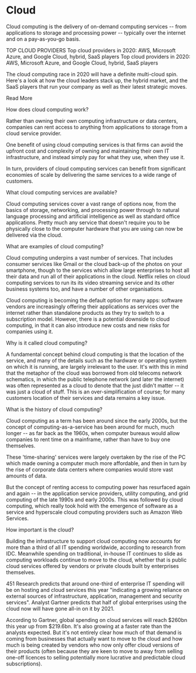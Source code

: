 # Cloud
Cloud computing is the delivery of on-demand computing services -- from applications to storage and processing power -- typically over the internet and on a pay-as-you-go basis.

TOP CLOUD PROVIDERS
Top cloud providers in 2020: AWS, Microsoft Azure, and Google Cloud, hybrid, SaaS players
Top cloud providers in 2020: AWS, Microsoft Azure, and Google Cloud, hybrid, SaaS players

The cloud computing race in 2020 will have a definite multi-cloud spin. Here's a look at how the cloud leaders stack up, the hybrid market, and the SaaS players that run your company as well as their latest strategic moves.

Read More

How does cloud computing work?

Rather than owning their own computing infrastructure or data centers, companies can rent access to anything from applications to storage from a cloud service provider.

One benefit of using cloud computing services is that firms can avoid the upfront cost and complexity of owning and maintaining their own IT infrastructure, and instead simply pay for what they use, when they use it.

In turn, providers of cloud computing services can benefit from significant economies of scale by delivering the same services to a wide range of customers.

What cloud computing services are available?

Cloud computing services cover a vast range of options now, from the basics of storage, networking, and processing power through to natural language processing and artificial intelligence as well as standard office applications. Pretty much any service that doesn't require you to be physically close to the computer hardware that you are using can now be delivered via the cloud.

What are examples of cloud computing?

Cloud computing underpins a vast number of services. That includes consumer services like Gmail or the cloud back-up of the photos on your smartphone, though to the services which allow large enterprises to host all their data and run all of their applications in the cloud. Netflix relies on cloud computing services to run its its video streaming service and its other business systems too, and have a number of other organisations.

Cloud computing is becoming the default option for many apps: software vendors are increasingly offering their applications as services over the internet rather than standalone products as they try to switch to a subscription model. However, there is a potential downside to cloud computing, in that it can also introduce new costs and new risks for companies using it.

Why is it called cloud computing?

A fundamental concept behind cloud computing is that the location of the service, and many of the details such as the hardware or operating system on which it is running, are largely irrelevant to the user. It's with this in mind that the metaphor of the cloud was borrowed from old telecoms network schematics, in which the public telephone network (and later the internet) was often represented as a cloud to denote that the just didn't matter -- it was just a cloud of stuff. This is an over-simplification of course; for many customers location of their services and data remains a key issue.

What is the history of cloud computing?

Cloud computing as a term has been around since the early 2000s, but the concept of computing-as-a-service has been around for much, much longer -- as far back as the 1960s, when computer bureaus would allow companies to rent time on a mainframe, rather than have to buy one themselves.

These 'time-sharing' services were largely overtaken by the rise of the PC which made owning a computer much more affordable, and then in turn by the rise of corporate data centers where companies would store vast amounts of data.

But the concept of renting access to computing power has resurfaced again and again -- in the application service providers, utility computing, and grid computing of the late 1990s and early 2000s. This was followed by cloud computing, which really took hold with the emergence of software as a service and hyperscale cloud computing providers such as Amazon Web Services.

How important is the cloud?

Building the infrastructure to support cloud computing now accounts for more than a third of all IT spending worldwide, according to research from IDC. Meanwhile spending on traditional, in-house IT continues to slide as computing workloads continue to move to the cloud, whether that is public cloud services offered by vendors or private clouds built by enterprises themselves.

451 Research predicts that around one-third of enterprise IT spending will be on hosting and cloud services this year "indicating a growing reliance on external sources of infrastructure, application, management and security services". Analyst Gartner predicts that half of global enterprises using the cloud now will have gone all-in on it by 2021.

According to Gartner, global spending on cloud services will reach $260bn this year up from $219.6bn. It's also growing at a faster rate than the analysts expected. But it's not entirely clear how much of that demand is coming from businesses that actually want to move to the cloud and how much is being created by vendors who now only offer cloud versions of their products (often because they are keen to move to away from selling one-off licences to selling potentially more lucrative and predictable cloud subscriptions).
